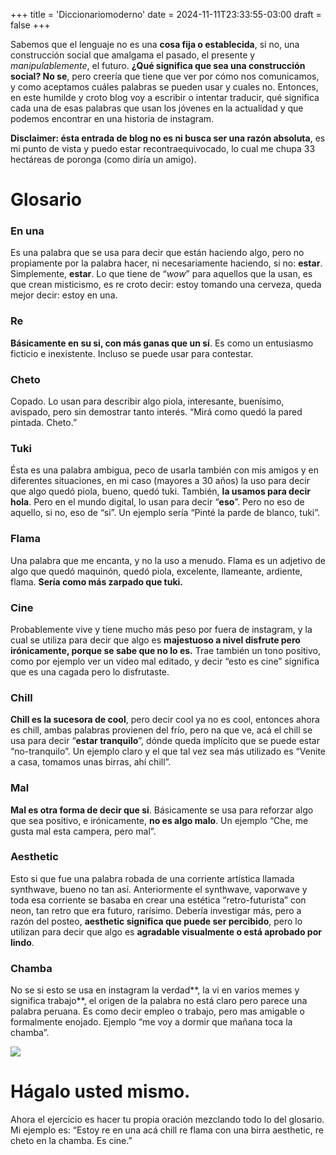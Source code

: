 +++
title = 'Diccionariomoderno'
date = 2024-11-11T23:33:55-03:00
draft = false
+++

Sabemos que el lenguaje no es una **cosa fija o establecida**, si no, una construcción social que amalgama el pasado, el presente y *manipulablemente*, el futuro. **¿Qué significa que sea una construcción social? No se**, pero creería que tiene que ver por cómo nos comunicamos, y como aceptamos cuáles palabras se pueden usar y cuales no. Entonces, en este humilde y croto blog voy a escribir o intentar traducir, qué significa cada una de esas palabras que usan los jóvenes en la actualidad y que podemos encontrar en una historia de instagram.

**Disclaimer: ésta entrada de blog no es ni busca ser una razón absoluta**, es mi punto de vista y puedo estar recontraequivocado, lo cual me chupa 33 hectáreas de poronga (como diría un amigo).

# Glosario

### En una

Es una palabra que se usa para decir que están haciendo algo, pero no propiamente por la palabra hacer, ni necesariamente haciendo, si no: **estar**. Simplemente, **estar**. Lo que tiene de “*wow*” para aquellos que la usan, es que crean misticismo, es re croto decir: estoy tomando una cerveza, queda mejor decir: estoy en una.

### Re

**Básicamente en su si, con más ganas que un sí**. Es como un entusiasmo ficticio e inexistente. Incluso se puede usar para contestar.

### Cheto

Copado. Lo usan para describir algo piola, interesante, buenísimo, avispado, pero sin demostrar tanto interés. “Mirá como quedó la pared pintada. Cheto.”

### Tuki

Ésta es una palabra ambigua, peco de usarla también con mis amigos y en diferentes situaciones, en mi caso (mayores a 30 años) la uso para decir que algo quedó piola, bueno, quedó tuki. También, **la usamos para decir hola**. Pero en el mundo digital, lo usan para decir “**eso**”. Pero no eso de aquello, si no, eso de “si”. Un ejemplo sería “Pinté la parde de blanco, tuki”.

### Flama

Una palabra que me encanta, y no la uso a menudo. Flama es un adjetivo de algo que quedó maquinón, quedó piola, excelente, llameante, ardiente, flama. **Sería como más zarpado que tuki.**

### Cine

Probablemente vive y tiene mucho más peso por fuera de instagram, y la cual se utiliza para decir que algo es **majestuoso a nivel disfrute pero irónicamente, porque se sabe que no lo es.** Trae también un tono positivo, como por ejemplo ver un video mal editado, y decir “esto es cine” significa que es una cagada pero lo disfrutaste.

### Chill

**Chill es la sucesora de cool**, pero decir cool ya no es cool, entonces ahora es chill, ambas palabras provienen del frío, pero na que ve, acá el chill se usa para decir “**estar tranquilo**”, dónde queda implícito que se puede estar “no-tranquilo”. Un ejemplo claro y el que tal vez sea más utilizado es “Venite a casa, tomamos unas birras, ahí chill”.

### Mal

**Mal es otra forma de decir que si**. Básicamente se usa para reforzar algo que sea positivo, e irónicamente, **no es algo malo**. Un ejemplo “Che, me gusta mal esta campera, pero mal”.

### Aesthetic

Esto si que fue una palabra robada de una corriente artística llamada synthwave, bueno no tan así. Anteriormente el synthwave, vaporwave y toda esa corriente se basaba en crear una estética “retro-futurista” con neon, tan retro que era futuro, rarísimo. Debería investigar más, pero a razón del posteo, **aesthetic significa que puede ser percibido**, pero lo utilizan para decir que algo es **agradable visualmente o está aprobado por lindo**.

### Chamba

No se si esto se usa en instagram la verdad**, la vi en varios memes y significa trabajo**, el origen de la palabra no está claro pero parece una palabra peruana. Es como decir empleo o trabajo, pero mas amigable o formalmente enojado. Ejemplo “me voy a dormir que mañana toca la chamba”.

![](https://instagram.faep8-1.fna.fbcdn.net/v/t51.29350-15/464890465_3210925425709734_6494229188979451795_n.jpg?stp=dst-jpg_e35&efg=eyJ2ZW5jb2RlX3RhZyI6ImltYWdlX3VybGdlbi44OTF4ODkxLnNkci5mMjkzNTAuZGVmYXVsdF9pbWFnZSJ9&_nc_ht=instagram.faep8-1.fna.fbcdn.net&_nc_cat=106&_nc_ohc=lQVoC59VV0oQ7kNvgE8U_rK&_nc_gid=ed4d2f9a7e414f9985dec1c42e6096d9&edm=AI8qBrIBAAAA&ccb=7-5&ig_cache_key=MzQ4OTA2NDk4MjA0MDcyMzE3Ng%3D%3D.3-ccb7-5&oh=00_AYDGin8gb8FsJOHoL1gLbIjqt19ZWx7j0kTmxqg5MpH4HQ&oe=67386334&_nc_sid=469e9a)

# Hágalo usted mismo.

Ahora el ejercicio es hacer tu propia oración mezclando todo lo del glosario. Mi ejemplo es: “Estoy re en una acá chill re flama con una birra aesthetic, re cheto en la chamba. Es cine.”